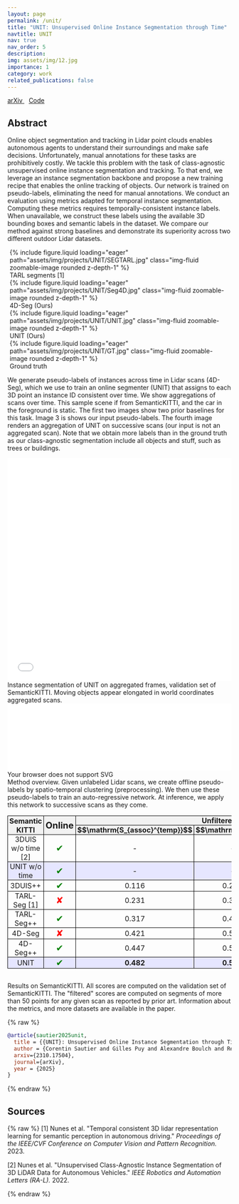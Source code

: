```yaml
---
layout: page
permalink: /unit/
title: "UNIT: Unsupervised Online Instance Segmentation through Time"
navtitle: UNIT
nav: true
nav_order: 5
description: 
img: assets/img/12.jpg
importance: 1
category: work
related_publications: false
---
```


<style>
        .container {
            max-width: 1000px;
        }
</style>
<div class="links">
    <div class="publication-links">
        <span class="link-block"> 
            <a href="https://arxiv.org/abs/2409.07887" class="external-link button is-normal is-rounded is-dark" style="margin-top:5px;margin-right:10px"> 
                <span class="icon"> <i class="ai ai-arxiv"></i> </span> 
                <span>arXiv</span> 
            </a> 
        </span>
        <!-- <span class="link-block"> 
            <a href="TODO" class="external-link button is-normal is-rounded is-dark" style="margin-top:5px;margin-right:10px"> 
                <span class="icon"> 
                    <i class="fab fa-youtube"></i>
                </span> 
                <span>Video</span> 
            </a> 
        </span>  -->
        <span class="link-block"> 
            <a href="https://github.com/valeoai/UNIT" class="external-link button is-normal is-rounded is-dark" style="margin-top:5px"> 
                <span class="icon"> 
                    <i class="fab fa-github"></i>
                </span> 
                <span>Code</span> 
            </a>
        </span>
    </div>
</div>

## Abstract

Online object segmentation and tracking in Lidar point clouds enables autonomous agents to understand their surroundings and make safe decisions. Unfortunately, manual annotations for these tasks are prohibitively costly. We tackle this problem with the task of class-agnostic unsupervised online instance segmentation and tracking.
To that end, we leverage an instance segmentation backbone and propose a new training recipe that enables the online tracking of objects. Our network is trained on pseudo-labels, eliminating the need for manual annotations. We conduct an evaluation using metrics adapted for temporal instance segmentation. Computing these metrics requires temporally-consistent instance labels. When unavailable, we construct these labels using the available 3D bounding boxes and semantic labels in the dataset. We compare our method against strong baselines and demonstrate its superiority across two different outdoor Lidar datasets.

<div class="row">
    <div class="col-sm mt-3 mt-md-0" style="padding-right: 5px;padding-left: 5px;">
        {% include figure.liquid loading="eager" path="assets/img/projects/UNIT/SEGTARL.jpg" class="img-fluid zoomable-image rounded z-depth-1" %}
        <div class="caption">
            TARL segments [1]
        </div>
    </div>
    <div class="col-sm mt-3 mt-md-0" style="padding-right: 5px;padding-left: 5px;">
        {% include figure.liquid loading="eager" path="assets/img/projects/UNIT/Seg4D.jpg" class="img-fluid zoomable-image rounded z-depth-1" %}
        <div class="caption">
            4D-Seg (Ours)
        </div>
    </div>    <div class="col-sm mt-3 mt-md-0" style="padding-right: 5px;padding-left: 5px;">
        {% include figure.liquid loading="eager" path="assets/img/projects/UNIT/UNIT.jpg" class="img-fluid zoomable-image rounded z-depth-1" %}
        <div class="caption">
            UNIT (Ours)
        </div>
    </div>
    <div class="col-sm mt-3 mt-md-0" style="padding-right: 5px;padding-left: 5px;">
        {% include figure.liquid loading="eager" path="assets/img/projects/UNIT/GT.jpg" class="img-fluid zoomable-image rounded z-depth-1" %}
        <div class="caption">
            Ground truth
        </div>
    </div>
</div>

We generate pseudo-labels of instances across time in Lidar scans (4D-Seg), which we use to train an online segmenter (UNIT) that assigns to each 3D point an instance ID consistent over time. We show aggregations of scans over time. This sample scene if from SemanticKITTI, and the car in the foreground is static. The first two images show two prior baselines for this task. Image 3 is shows our input pseudo-labels. The fourth image renders an aggregation of UNIT on successive scans (our input is not an aggregated scan). Note that we obtain more labels than in the ground truth as our class-agnostic segmentation include all objects and stuff, such as trees or buildings.


<div class="rendering">
    <iframe src="/assets/potree/rendering.html?data-path=./pointclouds/rendering/cloud.json" width="100%" height=500px frameborder="0"></iframe>
    <div class="caption">
        Instance segmentation of UNIT on aggregated frames, validation set of SemanticKITTI. Moving objects appear elongated in world coordinates aggregated scans.
    </div>
</div>

<object type="image/svg+xml" data="/assets/img/projects/UNIT/method_overview_nolatex.svg" width="100%">
<iframe src="/assets/img/projects/UNIT/method_overview_nolatex.svg" width="100%" frameborder="0"></iframe>
    Your browser does not support SVG
</object>
<div class="caption">
    Method overview. Given unlabeled Lidar scans, we create offline pseudo-labels by spatio-temporal clustering (preprocessing). We then use these pseudo-labels to train an auto-regressive network. At inference, we apply this network to successive scans as they come.
</div>

<style>
        table {
            border-collapse: collapse;
            width: 100%;
        }
        table th, table td {
            border: 1px solid black;
            padding: 8px;
            text-align: center;
            padding: 0 0.2em 0 0.2em;
        }
        th {
            background-color: #f2f2f2;
        }
        .table-dark th{
            background-color: #252525
        } 
        .online-column {
            width: 50px; /* Set the desired width */
            border-left: none;
            border-right: none;
            font-size: 20px;
        }
        .checkmark {
            color: green;
        }
        .crossmark {
            color: red;
        }
        .highlightrow {
            background-color: #e6e6ff;
        }
        .table-dark .highlightrow{
            background-color: #1c1c30
        }
        mjx-container[display="true"] {
            margin: .5em 0 ! important
        }
</style>
<table>
    <thead>
        <tr>
            <th rowspan="2">Semantic KITTI</th>
            <th class="online-column" rowspan="2">Online</th>
            <th colspan="3">Unfiltered</th>
            <th colspan="2">Filtered</th>
        </tr>
        <tr>
            <th>$$\mathrm{S_{assoc}^{temp}}$$</th>
            <th>$$\mathrm{IoU^*}$$</th>
            <th>$$\mathrm{S_{assoc}}$$</th>
            <th>$$\mathrm{S_{assoc}^{temp}}$$</th>
            <th>$$\mathrm{S_{assoc}}$$</th>
        </tr>
    </thead>
    <tbody>
        <tr>
            <td>3DUIS w/o time [2]</td>
            <td class="online-column checkmark">✔</td>
            <td>-</td>
            <td>-</td>
            <td>0.550</td>
            <td>-</td>
            <td>0.768</td>
        </tr>
        <tr class="highlightrow">
            <td>UNIT w/o time</td>
            <td class="online-column checkmark">✔</td>
            <td>-</td>
            <td>-</td>
            <td><strong>0.715</strong></td>
            <td>-</td>
            <td><strong>0.811</strong></td>
        </tr>
        <tr>
            <td>3DUIS++</td>
            <td class="online-column checkmark">✔</td>
            <td>0.116</td>
            <td>0.214</td>
            <td>0.550</td>
            <td>0.148</td>
            <td>0.769</td>
        </tr>
        <tr>
            <td>TARL-Seg [1]</td>
            <td class="online-column crossmark">✘</td>
            <td>0.231</td>
            <td>0.353</td>
            <td>0.668</td>
            <td>0.264</td>
            <td>0.735</td>
        </tr>
        <tr>
            <td>TARL-Seg++</td>
            <td class="online-column checkmark">✔</td>
            <td>0.317</td>
            <td>0.446</td>
            <td>0.617</td>
            <td>0.370</td>
            <td>0.678</td>
        </tr>
        <tr>
            <td>4D-Seg</td>
            <td class="online-column crossmark">✘</td>
            <td>0.421</td>
            <td>0.529</td>
            <td>0.667</td>
            <td>0.486</td>
            <td>0.784</td>
        </tr>
        <tr>
            <td>4D-Seg++</td>
            <td class="online-column checkmark">✔</td>
            <td>0.447</td>
            <td>0.513</td>
            <td>0.647</td>
            <td>0.512</td>
            <td>0.762</td>
        </tr>
        <tr class="highlightrow">
            <td>UNIT</td>
            <td class="online-column checkmark">✔</td>
            <td><strong>0.482</strong></td>
            <td><strong>0.568</strong></td>
            <td>0.696</td>
            <td><strong>0.563</strong></td>
            <td>0.790</td>
        </tr>
    </tbody>
</table>
<div class="caption" style="padding-top: 1em">
    Results on SemanticKITTI. All scores are computed on the validation set of SemanticKITTI. The "filtered" scores are computed on segments of more than 50 points for any given scan as reported by prior art. Information about the metrics, and more datasets are available in the paper.
</div>


{% raw %}

```bibtex
@article{sautier2025unit,
  title = {{UNIT}: Unsupervised Online Instance Segmentation through Time},
  author = {Corentin Sautier and Gilles Puy and Alexandre Boulch and Renaud Marlet and Vincent Lepetit},
  arxiv={2310.17504},
  journal={arXiv},
  year = {2025}
}
```
{% endraw %}

## Sources

{% raw %}
[1] Nunes et al. "Temporal consistent 3D lidar representation learning for semantic perception in autonomous driving." <i>Proceedings of the IEEE/CVF Conference on Computer Vision and Pattern Recognition.</i> 2023.

[2] Nunes et al. "Unsupervised Class-Agnostic Instance Segmentation of 3D LiDAR Data for Autonomous Vehicles." <i>IEEE Robotics and Automation Letters (RA-L).</i> 2022.

{% endraw %}

